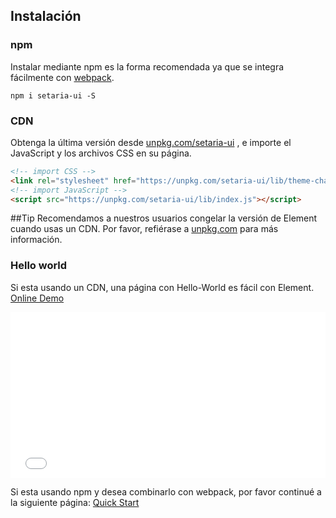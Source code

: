 ## Instalación

### npm

Instalar mediante npm es la forma recomendada ya que se integra fácilmente con [webpack](https://webpack.js.org/).

```shell
npm i setaria-ui -S
```

### CDN

Obtenga la última versión desde [unpkg.com/setaria-ui](https://unpkg.com/setaria-ui/) , e importe el JavaScript y los archivos CSS en su página.

```html
<!-- import CSS -->
<link rel="stylesheet" href="https://unpkg.com/setaria-ui/lib/theme-chalk/index.css">
<!-- import JavaScript -->
<script src="https://unpkg.com/setaria-ui/lib/index.js"></script>
```

##Tip
Recomendamos a nuestros usuarios congelar la versión de Element cuando usas un CDN. Por favor, refiérase a [unpkg.com](https://unpkg.com) para más información.

### Hello world

Si esta usando un CDN, una página con Hello-World es fácil con Element. [Online Demo](https://codepen.io/ziyoung/pen/rRKYpd)

<iframe height="265" style="width: 100%;" scrolling="no" title="Element demo" src="//codepen.io/ziyoung/embed/rRKYpd/?height=265&theme-id=light&default-tab=html,result" frameborder="no" allowtransparency="true" allowfullscreen="true">
  See the Pen <a href='https://codepen.io/ziyoung/pen/rRKYpd/'>Element demo</a> by hetech
  (<a href='https://codepen.io/ziyoung'>@ziyoung</a>) on <a href='https://codepen.io'>CodePen</a>.
</iframe>

Si esta usando npm y desea combinarlo con webpack, por favor continué a la siguiente página: [Quick Start](/#/es/component/quickstart)
